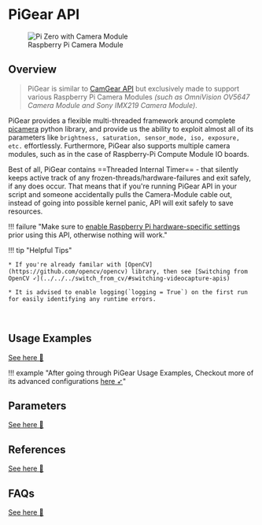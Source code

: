 <!--
===============================================
vidgear library source-code is deployed under the Apache 2.0 License:

Copyright (c) 2019 Abhishek Thakur(@abhiTronix) <abhi.una12@gmail.com>

Licensed under the Apache License, Version 2.0 (the "License");
you may not use this file except in compliance with the License.
You may obtain a copy of the License at

   http://www.apache.org/licenses/LICENSE-2.0

Unless required by applicable law or agreed to in writing, software
distributed under the License is distributed on an "AS IS" BASIS,
WITHOUT WARRANTIES OR CONDITIONS OF ANY KIND, either express or implied.
See the License for the specific language governing permissions and
limitations under the License.
===============================================
-->

# PiGear API 

<figure>
  <img src="../../../assets/images/picam2.webp" alt="Pi Zero with Camera Module" loading="lazy" class="center" />
  <figcaption>Raspberry Pi Camera Module</figcaption>
</figure>

## Overview

> PiGear is similar to [CamGear API](../../camgear/overview/) but exclusively made to support various Raspberry Pi Camera Modules _(such as OmniVision OV5647 Camera Module and Sony IMX219 Camera Module)_.

PiGear provides a flexible multi-threaded framework around complete [picamera](https://picamera.readthedocs.io/en/release-1.13/index.html) python library, and provide us the ability to exploit almost all of its parameters like `brightness, saturation, sensor_mode, iso, exposure, etc.` effortlessly. Furthermore, PiGear also supports multiple camera modules, such as in the case of Raspberry-Pi Compute Module IO boards.

Best of all, PiGear contains ==Threaded Internal Timer== - that silently keeps active track of any frozen-threads/hardware-failures and exit safely, if any does occur. That means that if you're running PiGear API in your script and someone accidentally pulls the Camera-Module cable out, instead of going into possible kernel panic, API will exit safely to save resources.

!!! failure "Make sure to [enable Raspberry Pi hardware-specific settings](https://picamera.readthedocs.io/en/release-1.13/quickstart.html) prior using this API, otherwise nothing will work."

!!! tip "Helpful Tips"

	* If you're already familar with [OpenCV](https://github.com/opencv/opencv) library, then see [Switching from OpenCV ➶](../../../switch_from_cv/#switching-videocapture-apis)

	* It is advised to enable logging(`logging = True`) on the first run for easily identifying any runtime errors.


&thinsp; 

## Usage Examples

<div>
<a href="../usage/">See here 🚀</a>
</div>

!!! example "After going through PiGear Usage Examples, Checkout more of its advanced configurations [here ➶](../../../help/pigear_ex/)"

## Parameters

<div>
<a href="../params/">See here 🚀</a>
</div>

## References

<div>
<a href="../../../bonus/reference/pigear/">See here 🚀</a>
</div>


## FAQs

<div>
<a href="../../../help/pigear_faqs/">See here 🚀</a>
</div>  


&thinsp;